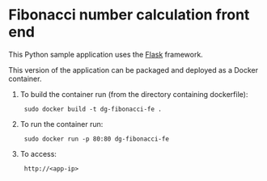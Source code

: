 # Fibonacci number calculation front end
This Python sample application uses the [Flask](http://flask.pocoo.org/) framework.

This version of the application can be packaged and deployed as a Docker container. 

1. To build the container run (from the directory containing dockerfile):
	
		sudo docker build -t dg-fibonacci-fe .        
        
2. To run the container run:
			
		sudo docker run -p 80:80 dg-fibonacci-fe

3. To access:
		
		http://<app-ip>

 
        
        
